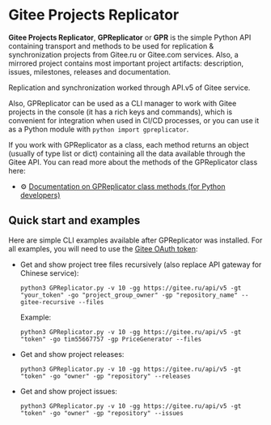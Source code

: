 # Gitee Projects Replicator

**Gitee Projects Replicator**, **GPReplicator** or **GPR** is the simple Python API containing transport and methods to be used for replication & synchronization projects from Gitee.ru or Gitee.com services. Also, a mirrored project contains most important project artifacts: description, issues, milestones, releases and documentation.

Replication and synchronization worked through API.v5 of Gitee service.

Also, GPReplicator can be used as a CLI manager to work with Gitee projects in the console (it has a rich keys and commands), which is convenient for integration when used in CI/CD processes, or you can use it as a Python module with `python import gpreplicator`.

If you work with GPReplicator as a class, each method returns an object (usually of type list or dict) containing all the data available through the Gitee API. You can read more about the methods of the GPReplicator class here:
- ⚙ [Documentation on GPReplicator class methods (for Python developers)](https://3logicgroup.github.io/GiteeProjectsReplicator/docs/gpreplicator/GPReplicator.html)

## Quick start and examples

Here are simple CLI examples available after GPReplicator was installed. For all examples, you will need to use the [Gitee OAuth token](https://gitee.com/api/v5/oauth_doc):

- Get and show project tree files recursively (also replace API gateway for Chinese service):
  
  `python3 GPReplicator.py -v 10 -gg https://gitee.ru/api/v5 -gt "your_token" -go "project_group_owner" -gp "repository_name" --gitee-recursive --files`
  
  Example:
  
  `python3 GPReplicator.py -v 10 -gg https://gitee.ru/api/v5 -gt "token" -go tim55667757 -gp PriceGenerator --files`
  
- Get and show project releases:
  
  `python3 GPReplicator.py -v 10 -gg https://gitee.ru/api/v5 -gt "token" -go "owner" -gp "repository" --releases`
  
- Get and show project issues:
  
  `python3 GPReplicator.py -v 10 -gg https://gitee.ru/api/v5 -gt "token" -go "owner" -gp "repository" --issues`
